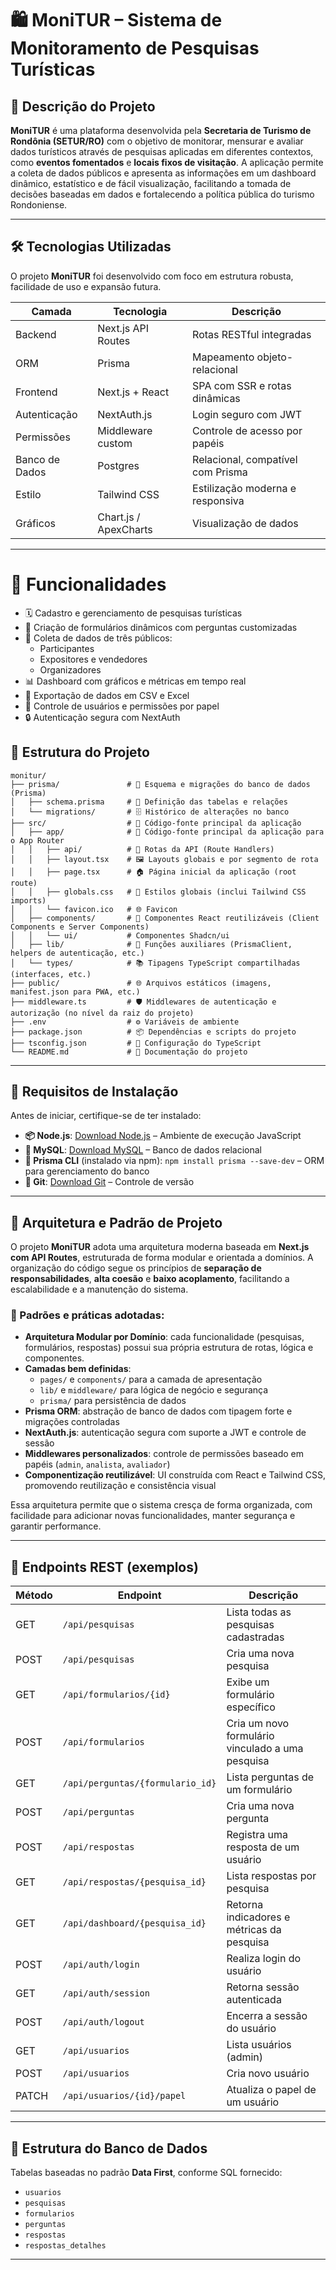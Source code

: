 # 🛍️ MoniTUR – Sistema de Monitoramento de Pesquisas Turísticas

## 📌 Descrição do Projeto
**MoniTUR** é uma plataforma desenvolvida pela **Secretaria de Turismo de Rondônia (SETUR/RO)** com o objetivo de monitorar, mensurar e avaliar dados turísticos através de pesquisas aplicadas em diferentes contextos, como **eventos fomentados** e **locais fixos de visitação**.
A aplicação permite a coleta de dados públicos e apresenta as informações em um dashboard dinâmico, estatístico e de fácil visualização, facilitando a tomada de decisões baseadas em dados e fortalecendo a política pública do turismo Rondoniense.

---

## 🛠️ Tecnologias Utilizadas
O projeto **MoniTUR** foi desenvolvido com foco em estrutura robusta, facilidade de uso e expansão futura.

| Camada              | Tecnologia                 | Descrição                             |
|---------------------|----------------------------|---------------------------------------|
| Backend             | Next.js API Routes         | Rotas RESTful integradas              |
| ORM                 | Prisma                     | Mapeamento objeto-relacional          |
| Frontend            | Next.js + React            | SPA com SSR e rotas dinâmicas         |
| Autenticação        | NextAuth.js                | Login seguro com JWT                  |
| Permissões          | Middleware custom          | Controle de acesso por papéis         |
| Banco de Dados      | Postgres                   | Relacional, compatível com Prisma     |
| Estilo              | Tailwind CSS               | Estilização moderna e responsiva      |
| Gráficos            | Chart.js / ApexCharts      | Visualização de dados                 |

---

# 🌟 Funcionalidades
- 🗓️ Cadastro e gerenciamento de pesquisas turísticas
- 📝 Criação de formulários dinâmicos com perguntas customizadas
- 👥 Coleta de dados de três públicos:
  - Participantes
  - Expositores e vendedores
  - Organizadores
- 📊 Dashboard com gráficos e métricas em tempo real
- 📄 Exportação de dados em CSV e Excel
- 👤 Controle de usuários e permissões por papel
- 🔒 Autenticação segura com NextAuth

## 📂 Estrutura do Projeto

```
monitur/
├── prisma/               # 🧬 Esquema e migrações do banco de dados (Prisma)
│   ├── schema.prisma     # 📐 Definição das tabelas e relações
│   └── migrations/       # 🗄️ Histórico de alterações no banco
├── src/                  # 🧠 Código-fonte principal da aplicação
│   ├── app/              # 🚀 Código-fonte principal da aplicação para o App Router
│   │   ├── api/          # 🔌 Rotas da API (Route Handlers)
│   │   ├── layout.tsx    # 🖼️ Layouts globais e por segmento de rota
│   │   ├── page.tsx      # 🏠 Página inicial da aplicação (root route)
│   │   ├── globals.css   # 🎨 Estilos globais (inclui Tailwind CSS imports)
│   │   └── favicon.ico   # 🌐 Favicon
│   ├── components/       # 🧩 Componentes React reutilizáveis (Client Components e Server Components)
│   │   └── ui/           # Componentes Shadcn/ui
│   ├── lib/              # 🧰 Funções auxiliares (PrismaClient, helpers de autenticação, etc.)
│   └── types/            # 📚 Tipagens TypeScript compartilhadas (interfaces, etc.)
├── public/               # 🌐 Arquivos estáticos (imagens, manifest.json para PWA, etc.)
├── middleware.ts         # 🛡️ Middlewares de autenticação e autorização (no nível da raiz do projeto)
├── .env                  # ⚙️ Variáveis de ambiente
├── package.json          # 📦 Dependências e scripts do projeto
├── tsconfig.json         # 🧠 Configuração do TypeScript
└── README.md             # 📘 Documentação do projeto
```
---

## 📅 Requisitos de Instalação
Antes de iniciar, certifique-se de ter instalado:

- **📦 Node.js**: [Download Node.js](https://nodejs.org/) – Ambiente de execução JavaScript
- **🐬 MySQL**: [Download MySQL](https://dev.mysql.com/downloads/) – Banco de dados relacional
- **🧭 Prisma CLI** (instalado via npm): `npm install prisma --save-dev` – ORM para gerenciamento do banco
- **🧰 Git**: [Download Git](https://git-scm.com/downloads) – Controle de versão

---

## 🧭 Arquitetura e Padrão de Projeto
O projeto **MoniTUR** adota uma arquitetura moderna baseada em **Next.js com API Routes**, estruturada de forma modular e orientada a domínios. A organização do código segue os princípios de **separação de responsabilidades**, **alta coesão** e **baixo acoplamento**, facilitando a escalabilidade e a manutenção do sistema.

### 🔹 Padrões e práticas adotadas:
- **Arquitetura Modular por Domínio**: cada funcionalidade (pesquisas, formulários, respostas) possui sua própria estrutura de rotas, lógica e componentes.
- **Camadas bem definidas**:
  - `pages/` e `components/` para a camada de apresentação
  - `lib/` e `middleware/` para lógica de negócio e segurança
  - `prisma/` para persistência de dados
- **Prisma ORM**: abstração de banco de dados com tipagem forte e migrações controladas
- **NextAuth.js**: autenticação segura com suporte a JWT e controle de sessão
- **Middlewares personalizados**: controle de permissões baseado em papéis (`admin`, `analista`, `avaliador`)
- **Componentização reutilizável**: UI construída com React e Tailwind CSS, promovendo reutilização e consistência visual

Essa arquitetura permite que o sistema cresça de forma organizada, com facilidade para adicionar novas funcionalidades, manter segurança e garantir performance.

---

## 🔗 Endpoints REST (exemplos)

| Método | Endpoint                              | Descrição                                          |
|--------|---------------------------------------|----------------------------------------------------|
| GET    | `/api/pesquisas`                      | Lista todas as pesquisas cadastradas               |
| POST   | `/api/pesquisas`                      | Cria uma nova pesquisa                             |
| GET    | `/api/formularios/{id}`               | Exibe um formulário específico                     |
| POST   | `/api/formularios`                    | Cria um novo formulário vinculado a uma pesquisa   |
| GET    | `/api/perguntas/{formulario_id}`      | Lista perguntas de um formulário                   |
| POST   | `/api/perguntas`                      | Cria uma nova pergunta                             |
| POST   | `/api/respostas`                      | Registra uma resposta de um usuário                |
| GET    | `/api/respostas/{pesquisa_id}`        | Lista respostas por pesquisa                       |
| GET    | `/api/dashboard/{pesquisa_id}`        | Retorna indicadores e métricas da pesquisa         |
| POST   | `/api/auth/login`                     | Realiza login do usuário                           |
| GET    | `/api/auth/session`                   | Retorna sessão autenticada                         |
| POST   | `/api/auth/logout`                    | Encerra a sessão do usuário                        |
| GET    | `/api/usuarios`                       | Lista usuários (admin)                             |
| POST   | `/api/usuarios`                       | Cria novo usuário                                  |
| PATCH  | `/api/usuarios/{id}/papel`            | Atualiza o papel de um usuário                     |

---

## 🧱 Estrutura do Banco de Dados

Tabelas baseadas no padrão **Data First**, conforme SQL fornecido:

- `usuarios`
- `pesquisas`
- `formularios`
- `perguntas`
- `respostas`
- `respostas_detalhes`

---

